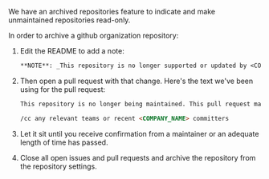 We have an archived repositories feature to indicate and make unmaintained repositories read-only.

In order to archive a github organization repository:

1. Edit the README to add a note:

   ```md
   **NOTE**: _This repository is no longer supported or updated by <COMPANY_NAME>. If you wish to continue to develop this code yourself, we recommend you fork it._</code>
   ```

2. Then open a pull request with that change. Here's the text we've been using for the pull request:

   ```md
   This repository is no longer being maintained. This pull request makes it explicit in the `README.md`. Let me know if you have any reservations, otherwise I'm going to archive this repository.

   /cc any relevant teams or recent <COMPANY_NAME> committers
   ```

3. Let it sit until you receive confirmation from a maintainer or an adequate length of time has passed.

4. Close all open issues and pull requests and archive the repository from the repository settings.
